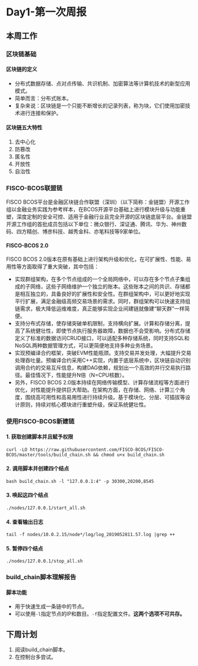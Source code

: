 # Day1-第一次周报

## 本周工作

### 区块链基础

#### 区块链的定义

- 分布式数据存储、点对点传输、共识机制、加密算法等计算机技术的新型应用模式。
- 简单而言：分布式账本。
- 复杂来说：区块链是一个只能不断增长的记录列表，称为块，它们使用加密技术进行连接和保护。

#### 区块链五大特性
1. 去中心化
2. 防篡改
3. 匿名性
4. 开放性
5. 自治性

### FISCO-BCOS联盟链
FISCO BCOS平台是金融区块链合作联盟（深圳）（以下简称：金链盟）开源工作组以金融业务实践为参考样本，在BCOS开源平台基础上进行模块升级与功能重塑，深度定制的安全可控、适用于金融行业且完全开源的区块链底层平台。金链盟开源工作组的首批成员包括以下单位：微众银行、深证通、腾讯、华为、神州数码、四方精创、博彦科技、越秀金科、亦笔科技等9家单位。

#### FISCO-BCOS 2.0
FISCO BCOS 2.0版本在原有基础上进行架构升级和优化，在可扩展性、性能、易用性等方面取得了重大突破，其中包括：
- 实现群组架构，在多个节点组成的一个全局网络中，可以存在多个节点子集组成的子网络，这些子网络维护一个独立的账本。这些账本之间的共识、存储都是相互独立的，具备良好的扩展性和安全性。在群组架构中，可以更好地实现平行扩展，满足金融级高频交易场景的需求。同时，群组架构可以快速支持组链需求，极大降低运维难度，真正能够实现企业间建链就像建“聊天群”一样简便。
- 支持分布式存储，使存储突破单机限制，支持横向扩展。计算和存储分离，提高了系统健壮性，即使节点执行服务器故障，数据也不会受影响。分布式存储定义了标准的数据访问CRUD接口，可以适配多种存储系统，同时支持SQL和NoSQL两种数据管理方式，可以更简便地支持多种业务场景。
- 实现预编译合约框架，突破EVM性能瓶颈。支持交易并发处理，大幅提升交易处理吞吐量。预编译合约采用C++实现，内置于底层系统中，区块链自动识别调用合约的交易互斥信息，构建DAG依赖，规划出一个高效的并行交易执行路径。最佳情况下，性能提升N倍（N=CPU核数）。
- 另外，FISCO BCOS 2.0版本持续在网络传输模型、计算存储流程等方面进行优化，对性能提升提供巨大帮助。在架构方面，在存储、网络、计算三个角度，围绕高可用性和高易用性进行持续升级。基于模块化、分层、可插拔等设计原则，持续对核心模块进行重塑升级，保证系统健壮性。


### 使用FISCO-BCOS新建链

#### 1. 获取创建脚本并且赋予权限
```
curl -LO https://raw.githubusercontent.com/FISCO-BCOS/FISCO-BCOS/master/tools/build_chain.sh && chmod u+x build_chain.sh
```

#### 2. 调用脚本并创建四个结点
```
bash build_chain.sh -l "127.0.0.1:4" -p 30300,20200,8545
```

#### 3. 唤起这四个结点
```
./nodes/127.0.0.1/start_all.sh
```

#### 4. 查看输出日志
```
tail -f nodes/10.0.2.15/node*/log/log_2019052811.57.log |grep ++
```

#### 5. 暂停四个结点
```
./nodes/127.0.0.1/stop_all.sh
```

### build_chain脚本理解报告

#### 脚本功能
- 用于快速生成一条链中的节点。
- 可以使用`-l`指定节点的IP和数目。`-f`指定配置文件。**这两个选项不可共存。**


## 下周计划
1. 阅读build_chain脚本。
2. 在控制台多尝试。